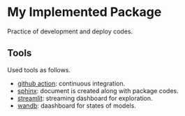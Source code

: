 # My Implemented Package

Practice of development and deploy codes.

## Tools

Used tools as follows.

* [github action](https://github.com/features/actions): continuous integration.
* [sphinx](https://www.sphinx-doc.org/en/master): document is created along with package codes.
* [streamlit](https://streamlit.io/): streaming dashboard for exploration.
* [wandb](https://wandb.ai/site): daashboard for states of models.
